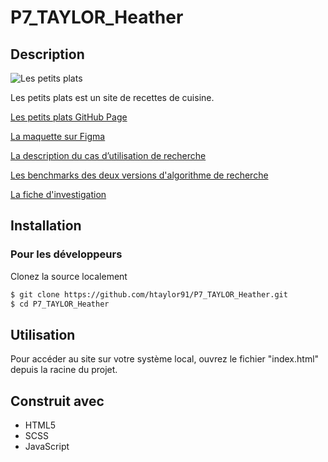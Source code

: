 # P7_TAYLOR_Heather

## Description
![Les petits plats](assets/lespetitsplats.png)

Les petits plats est un site de recettes de cuisine.

[Les petits plats GitHub Page](https://taylorfullstack.github.io/P7_TAYLOR_Heather/)

[La maquette sur Figma](https://www.figma.com/file/xqeE1ZKlHUWi2Efo8r73NK)

[La description du cas d’utilisation de recherche](https://s3-eu-west-1.amazonaws.com/course.oc-static.com/projects/Front-End+V2/P6+Algorithms/Cas+d%E2%80%99utilisation+%2303+Filtrer+les+recettes+dans+l%E2%80%99interface+utilisateur.pdf)

[Les benchmarks des deux versions d'algorithme de recherche](https://jsben.ch/E0wl2)

[La fiche d'investigation](https://acrobat.adobe.com/link/track?uri=urn:aaid:scds:US:b8d1c6be-0c5d-33e5-93c0-3b52f4c085f0)

## Installation

### Pour les développeurs

Clonez la source localement

```sh
$ git clone https://github.com/htaylor91/P7_TAYLOR_Heather.git
$ cd P7_TAYLOR_Heather
```

## Utilisation

Pour accéder au site sur votre système local, ouvrez le fichier "index.html" depuis la racine du projet.

## Construit avec
- HTML5
- SCSS
- JavaScript

